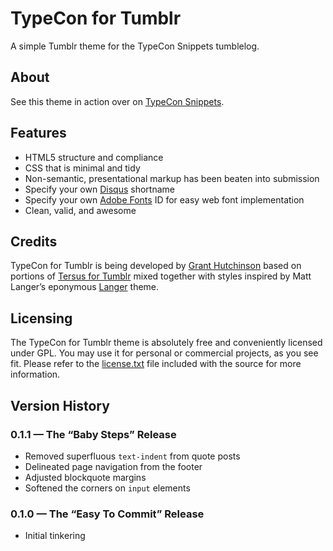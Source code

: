 # TypeCon for Tumblr

A simple Tumblr theme for the TypeCon Snippets tumblelog.

## About

See this theme in action over on [TypeCon Snippets](https://typecon.tumblr.com/).

## Features

+ HTML5 structure and compliance
+ CSS that is minimal and tidy
+ Non-semantic, presentational markup has been beaten into submission
+ Specify your own [Disqus](https://disqus.com/) shortname
+ Specify your own [Adobe Fonts](https://fonts.adobe.com/) ID for easy web font implementation
+ Clean, valid, and awesome


## Credits

TypeCon for Tumblr is being developed by [Grant Hutchinson](https://splorp.me/) based on portions of [Tersus for Tumblr](https://github.com/splorp/tersus-tumblr/) mixed together with styles inspired by Matt Langer’s eponymous [Langer](https://www.tumblr.com/theme/325) theme.


## Licensing

The TypeCon for Tumblr theme is absolutely free and conveniently licensed under GPL. You may use it for personal or commercial projects, as you see fit. Please refer to the [license.txt](https://github.com/splorp/typecon-tumblr/blob/master/license.txt) file included with the source for more information.


## Version History

### 0.1.1 — The “Baby Steps” Release

+ Removed superfluous `text-indent` from quote posts
+ Delineated page navigation from the footer
+ Adjusted blockquote margins
+ Softened the corners on `input` elements

### 0.1.0 — The “Easy To Commit” Release

+ Initial tinkering
